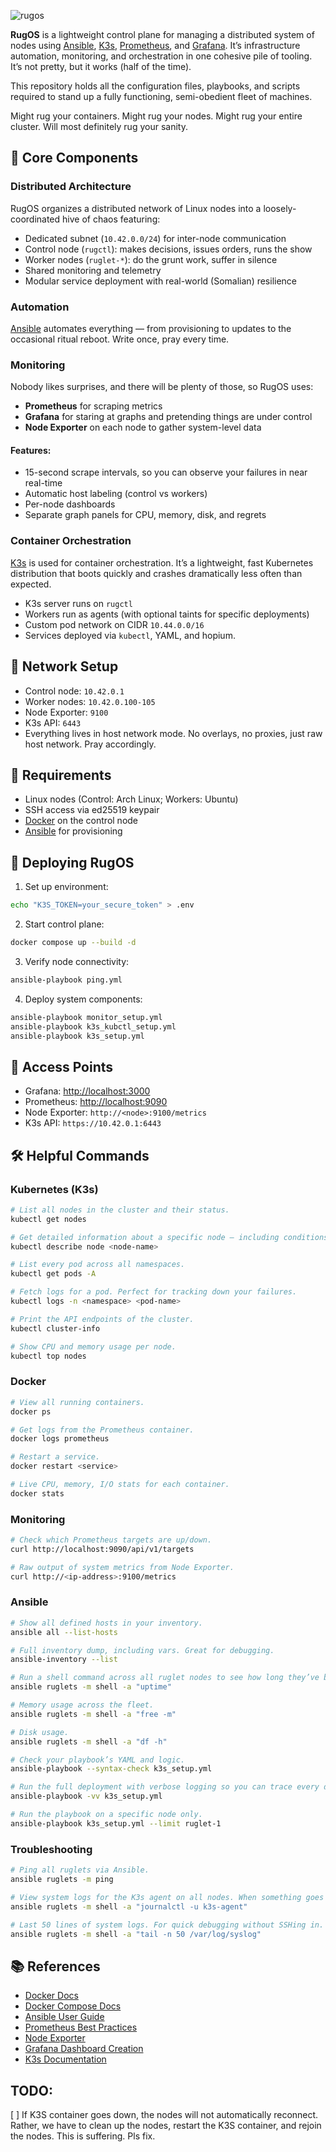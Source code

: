 ![rugos](./resources/images/rugos-logo.png)

**RugOS** is a lightweight control plane for managing a distributed system of nodes using [Ansible](https://www.ansible.com/), [K3s](https://k3s.io/), [Prometheus](https://prometheus.io/), and [Grafana](https://grafana.com/). It’s infrastructure automation, monitoring, and orchestration in one cohesive pile of tooling. It’s not pretty, but it works (half of the time).

This repository holds all the configuration files, playbooks, and scripts required to stand up a fully functioning, semi-obedient fleet of machines.

Might rug your containers. Might rug your nodes. Might rug your entire cluster. Will most definitely rug your sanity.

## 🧠 Core Components

### Distributed Architecture

RugOS organizes a distributed network of Linux nodes into a loosely-coordinated hive of chaos featuring:

- Dedicated subnet (`10.42.0.0/24`) for inter-node communication
- Control node (`rugctl`): makes decisions, issues orders, runs the show
- Worker nodes (`ruglet-*`): do the grunt work, suffer in silence
- Shared monitoring and telemetry
- Modular service deployment with real-world (Somalian) resilience
### Automation

[Ansible](https://docs.ansible.com/) automates everything — from provisioning to updates to the occasional ritual reboot. Write once, pray every time.

### Monitoring

Nobody likes surprises, and there will be plenty of those, so RugOS uses:

- **Prometheus** for scraping metrics
- **Grafana** for staring at graphs and pretending things are under control
- **Node Exporter** on each node to gather system-level data

#### Features:

- 15-second scrape intervals, so you can observe your failures in near real-time
- Automatic host labeling (control vs workers)
- Per-node dashboards
- Separate graph panels for CPU, memory, disk, and regrets

### Container Orchestration

[K3s](https://k3s.io/) is used for container orchestration. It’s a lightweight, fast Kubernetes distribution that boots quickly and crashes dramatically less often than expected.

- K3s server runs on `rugctl`
- Workers run as agents (with optional taints for specific deployments)
- Custom pod network on CIDR `10.44.0.0/16`
- Services deployed via `kubectl`, YAML, and hopium.

## 📡 Network Setup

- Control node: `10.42.0.1`
- Worker nodes: `10.42.0.100-105`
- Node Exporter: `9100`
- K3s API: `6443`
- Everything lives in host network mode. No overlays, no proxies, just raw host network. Pray accordingly.

## 🧰 Requirements

- Linux nodes (Control: Arch Linux; Workers: Ubuntu)
- SSH access via ed25519 keypair
- [Docker](https://docs.docker.com/) on the control node
- [Ansible](https://docs.ansible.com/) for provisioning

## 🚀 Deploying RugOS

1. Set up environment:
```bash
echo "K3S_TOKEN=your_secure_token" > .env
```

2. Start control plane:
```bash
docker compose up --build -d
```

3. Verify node connectivity:
```bash
ansible-playbook ping.yml
```

4. Deploy system components:
```bash
ansible-playbook monitor_setup.yml
ansible-playbook k3s_kubctl_setup.yml
ansible-playbook k3s_setup.yml
```

## 🔭 Access Points

- Grafana: [http://localhost:3000](http://localhost:3000)
- Prometheus: [http://localhost:9090](http://localhost:9090)
- Node Exporter: `http://<node>:9100/metrics`
- K3s API: `https://10.42.0.1:6443`

## 🛠️ Helpful Commands

### Kubernetes (K3s)

```bash
# List all nodes in the cluster and their status.
kubectl get nodes
```

```bash
# Get detailed information about a specific node — including conditions, resource allocations, and taints.
kubectl describe node <node-name>
```

```bash
# List every pod across all namespaces. 
kubectl get pods -A
```

```bash
# Fetch logs for a pod. Perfect for tracking down your failures.
kubectl logs -n <namespace> <pod-name>
```

```bash
# Print the API endpoints of the cluster.
kubectl cluster-info
```

```bash
# Show CPU and memory usage per node. 
kubectl top nodes
```

### Docker

```bash
# View all running containers.
docker ps
```

```bash
# Get logs from the Prometheus container. 
docker logs prometheus 
```

```bash
# Restart a service.
docker restart <service>
```

```bash
# Live CPU, memory, I/O stats for each container.
docker stats
```

### Monitoring

```bash
# Check which Prometheus targets are up/down. 
curl http://localhost:9090/api/v1/targets
```

```bash
# Raw output of system metrics from Node Exporter.
curl http://<ip-address>:9100/metrics
```

### Ansible

```bash
# Show all defined hosts in your inventory.
ansible all --list-hosts
```

```bash
# Full inventory dump, including vars. Great for debugging.
ansible-inventory --list
```

```bash
# Run a shell command across all ruglet nodes to see how long they’ve been running (or crashing).
ansible ruglets -m shell -a "uptime"
```

```bash
# Memory usage across the fleet.
ansible ruglets -m shell -a "free -m"
```

```bash
# Disk usage.
ansible ruglets -m shell -a "df -h"
```

```bash
# Check your playbook’s YAML and logic.
ansible-playbook --syntax-check k3s_setup.yml
```

```bash
# Run the full deployment with verbose logging so you can trace every decision, success, or failure.
ansible-playbook -vv k3s_setup.yml
```

```bash
# Run the playbook on a specific node only.
ansible-playbook k3s_setup.yml --limit ruglet-1
```

### Troubleshooting

```bash
# Ping all ruglets via Ansible.
ansible ruglets -m ping
```

```bash
# View system logs for the K3s agent on all nodes. When something goes wrong, you'll find out why here.
ansible ruglets -m shell -a "journalctl -u k3s-agent"
```

```bash
# Last 50 lines of system logs. For quick debugging without SSHing in.
ansible ruglets -m shell -a "tail -n 50 /var/log/syslog"
```

## 📚 References

- [Docker Docs](https://docs.docker.com/)
- [Docker Compose Docs](https://docs.docker.com/compose/)
- [Ansible User Guide](https://docs.ansible.com/ansible/latest/user_guide/index.html)
- [Prometheus Best Practices](https://prometheus.io/docs/practices/naming/)
- [Node Exporter](https://prometheus.io/docs/guides/node-exporter/)
- [Grafana Dashboard Creation](https://grafana.com/docs/grafana/latest/dashboards/)
- [K3s Documentation](https://docs.k3s.io/)

## TODO: 

[ ] If K3S container goes down, the nodes will not automatically reconnect. Rather, we have to clean up the nodes, restart the K3S container, and rejoin the nodes. This is suffering. Pls fix. 